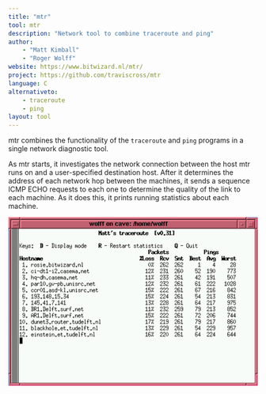 ```yaml
---
title: "mtr"
tool: mtr
description: "Network tool to combine traceroute and ping"
author:
    - "Matt Kimball"
    - "Roger Wolff"
website: https://www.bitwizard.nl/mtr/
project: https://github.com/traviscross/mtr
language: C
alternativeto:
    - traceroute
    - ping
layout: tool
---
```


mtr combines the functionality of the `traceroute` and `ping` programs in a
single network diagnostic tool.

As mtr starts, it investigates the network connection between the host mtr
runs on and a user-specified destination host. After it determines the
address of each network hop between the machines, it sends a sequence ICMP
ECHO requests to each one to determine the quality of the link to each
machine. As it does this, it prints running statistics about each machine.

![Screenshot](screenshot.gif)
